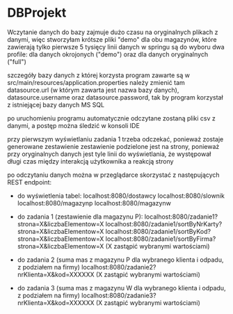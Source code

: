 # DBProjekt
Wczytanie danych do bazy zajmuje dużo czasu na oryginalnych plikach z danymi, więc stworzyłam krótsze pliki "demo" dla obu magazynów, które zawierają tylko pierwsze 5 tysięcy linii danych
w springu są do wyboru dwa profile: dla danych okrojonych ("demo") oraz dla danych oryginalnych ("full")

szczegóły bazy danych z której korzysta program zawarte są w src/main/resources/application.properties
należy zmienić tam datasource.url (w którym zawarta jest nazwa bazy danych), datasource.username oraz datasource.password, tak by program korzystał z istniejącej bazy danych MS SQL

po uruchomieniu programu automatycznie odczytane zostaną pliki csv z danymi, a postęp można śledzić w konsoli IDE

przy pierwszym wyświetlaniu zadania 1 trzeba odczekać, ponieważ zostaje generowane zestawienie
zestawienie podzielone jest na strony, ponieważ przy oryginalnych danych jest tyle linii do wyświetlania, że występował długi czas między interakcją użytkownika a reakcją strony

po odczytaniu danych można w przeglądarce skorzystać z następujących REST endpoint:
- do wyświetlenia tabel:
	localhost:8080/dostawcy
	localhost:8080/slownik
	localhost:8080/magazynp
	localhost:8080/magazynw

- do zadania 1 (zestawienie dla magazynu P):
	localhost:8080/zadanie1?strona=X&liczbaElementow=X
	localhost:8080/zadanie1/sortByNrKarty?strona=X&liczbaElementow=X
	localhost:8080/zadanie1/sortByKod?strona=X&liczbaElementow=X
	localhost:8080/zadanie1/sortByFirma?strona=X&liczbaElementow=X
	(X zastąpić wybranymi wartościami)

- do zadania 2 (suma mas z magazynu P dla wybranego klienta i odpadu, z podziałem na firmy)
	localhost:8080/zadanie2?nrKlienta=X&kod=XXXXXX (X zastąpić wybranymi wartościami)

- do zadania 3 (suma mas z magazynu W dla wybranego klienta i odpadu, z podziałem na firmy)
	localhost:8080/zadanie3?nrKlienta=X&kod=XXXXXX (X zastąpić wybranymi wartościami)
